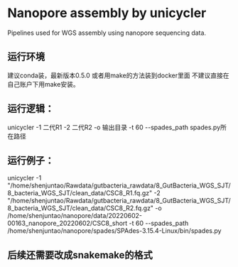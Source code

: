 # Nanopore assembly by unicycler
Pipelines used for WGS assembly using nanopore sequencing data.

## 运行环境
建议conda装，最新版本0.5.0
或者用make的方法装到docker里面
不建议直接在自己账户下用make安装。

## 运行逻辑：
unicycler -1 二代R1 -2 二代R2 -o 输出目录 -t 60 --spades_path spades.py所在路径<br>


## 运行例子：
unicycler -1 "/home/shenjuntao/Rawdata/gutbacteria_rawdata/8_GutBacteria_WGS_SJT/8_bacteria_WGS_SJT/clean_data/CSC8_R1.fq.gz" -2 "/home/shenjuntao/Rawdata/gutbacteria_rawdata/8_GutBacteria_WGS_SJT/8_bacteria_WGS_SJT/clean_data/CSC8_R2.fq.gz" -o /home/shenjuntao/nanopore/data/20220602-00163_nanopore_20220602/CSC8_short -t 60 --spades_path /home/shenjuntao/nanopore/spades/SPAdes-3.15.4-Linux/bin/spades.py

## 后续还需要改成snakemake的格式